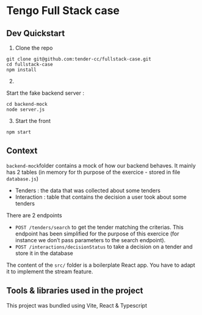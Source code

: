 # Tengo Full Stack case


## Dev Quickstart
1. Clone the repo
```
git clone git@github.com:tender-cc/fullstack-case.git
cd fullstack-case
npm install
```

2. 
Start the fake backend server :
```
cd backend-mock
node server.js
```

3. Start the front
```
npm start
```

## Context
`backend-mock`folder contains a mock of how our backend behaves. 
It mainly has 2 tables (in memory for th purpose of the exercice - stored in file `database.js`)
- Tenders : the data that was collected about some tenders
- Interaction : table that contains the decision a user took about some tenders

There are 2 endpoints
- `POST /tenders/search` to get the  tender matching the criterias. This endpoint has been simplified for the purpose of this exercice (for instance we don’t pass parameters to the search endpoint).
- `POST /interactions/decisionStatus` to take a decision on a tender and store it in the database

The content of the `src/` folder is a boilerplate React app. You have to adapt it to implement the stream feature.

## Tools & libraries used in the project
This project was bundled using Vite, React & Typescript
